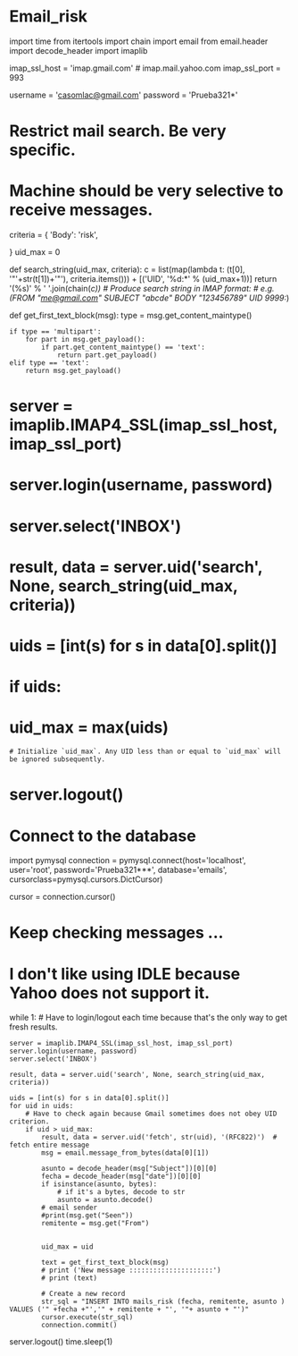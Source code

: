 # Email_risk
import time
from itertools import chain
import email
from email.header import decode_header
import imaplib

imap_ssl_host = 'imap.gmail.com'  # imap.mail.yahoo.com
imap_ssl_port = 993

username = 'casomlac@gmail.com'
password = 'Prueba321*'

# Restrict mail search. Be very specific.
# Machine should be very selective to receive messages.
criteria = {
    'Body':    'risk',
   
}
uid_max = 0


def search_string(uid_max, criteria):
    c = list(map(lambda t: (t[0], '"'+str(t[1])+'"'), criteria.items())) + [('UID', '%d:*' % (uid_max+1))]
    return '(%s)' % ' '.join(chain(*c))
    # Produce search string in IMAP format:
    #   e.g. (FROM "me@gmail.com" SUBJECT "abcde" BODY "123456789" UID 9999:*)


def get_first_text_block(msg):
    type = msg.get_content_maintype()

    if type == 'multipart':
        for part in msg.get_payload():
            if part.get_content_maintype() == 'text':
                return part.get_payload()
    elif type == 'text':
        return msg.get_payload()


# server = imaplib.IMAP4_SSL(imap_ssl_host, imap_ssl_port)
# server.login(username, password)
# server.select('INBOX')

# result, data = server.uid('search', None, search_string(uid_max, criteria))

# uids = [int(s) for s in data[0].split()]
# if uids:
#     uid_max = max(uids)
    # Initialize `uid_max`. Any UID less than or equal to `uid_max` will be ignored subsequently.

# server.logout()

# Connect to the database
import pymysql
connection = pymysql.connect(host='localhost',
                             user='root',
                             password='Prueba321***',
                             database='emails',
                             cursorclass=pymysql.cursors.DictCursor)

cursor = connection.cursor()

# Keep checking messages ...
# I don't like using IDLE because Yahoo does not support it.
while 1:
    # Have to login/logout each time because that's the only way to get fresh results.

    server = imaplib.IMAP4_SSL(imap_ssl_host, imap_ssl_port)
    server.login(username, password)
    server.select('INBOX')

    result, data = server.uid('search', None, search_string(uid_max, criteria))

    uids = [int(s) for s in data[0].split()]
    for uid in uids:
        # Have to check again because Gmail sometimes does not obey UID criterion.
        if uid > uid_max:
            result, data = server.uid('fetch', str(uid), '(RFC822)')  # fetch entire message
            msg = email.message_from_bytes(data[0][1])

            asunto = decode_header(msg["Subject"])[0][0]
            fecha = decode_header(msg["date"])[0][0]
            if isinstance(asunto, bytes):
                # if it's a bytes, decode to str
                asunto = asunto.decode()
            # email sender
            #print(msg.get("Seen"))
            remitente = msg.get("From")
            
            
            uid_max = uid

            text = get_first_text_block(msg)
            # print ('New message :::::::::::::::::::::')
            # print (text)
            
            # Create a new record
            str_sql = "INSERT INTO mails_risk (fecha, remitente, asunto ) VALUES ('" +fecha +"','" + remitente + "', '"+ asunto + "')"
            cursor.execute(str_sql)
            connection.commit()
                

server.logout()
time.sleep(1)
